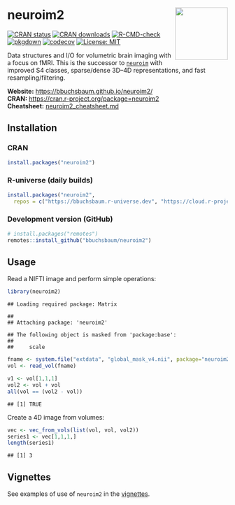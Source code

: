 # neuroim2 <img src="https://raw.githubusercontent.com/bbuchsbaum/neuroim2/master/docs/hex-neuroim2.png" align="right" width="120" />

<!-- badges: start -->

[![CRAN
status](https://www.r-pkg.org/badges/version/neuroim2)](https://cran.r-project.org/package=neuroim2)
[![CRAN
downloads](https://cranlogs.r-pkg.org/badges/grand-total/neuroim2)](https://cran.r-project.org/package=neuroim2)
[![R-CMD-check](https://github.com/bbuchsbaum/neuroim2/actions/workflows/R-CMD-check.yaml/badge.svg)](https://github.com/bbuchsbaum/neuroim2/actions/workflows/R-CMD-check.yaml)
[![pkgdown](https://github.com/bbuchsbaum/neuroim2/actions/workflows/pkgdown.yaml/badge.svg)](https://bbuchsbaum.github.io/neuroim2/)
[![codecov](https://codecov.io/gh/bbuchsbaum/neuroim2/branch/master/graph/badge.svg)](https://app.codecov.io/gh/bbuchsbaum/neuroim2)
[![License:
MIT](https://img.shields.io/badge/License-MIT-yellow.svg)](LICENSE.md)
<!-- badges: end -->

Data structures and I/O for volumetric brain imaging with a focus on
fMRI. This is the successor to
[`neuroim`](https://github.com/bbuchsbaum/neuroim) with improved S4
classes, sparse/dense 3D–4D representations, and fast
resampling/filtering.

**Website:** <https://bbuchsbaum.github.io/neuroim2/>  
**CRAN:** <https://cran.r-project.org/package=neuroim2>  
**Cheatsheet:** [neuroim2_cheatsheet.md](neuroim2_cheatsheet.md)

## Installation

### CRAN

``` r
install.packages("neuroim2")
```

### R-universe (daily builds)

``` r
install.packages("neuroim2",
  repos = c("https://bbuchsbaum.r-universe.dev", "https://cloud.r-project.org"))
```

### Development version (GitHub)

``` r
# install.packages("remotes")
remotes::install_github("bbuchsbaum/neuroim2")
```

## Usage

Read a NIFTI image and perform simple operations:

``` r
library(neuroim2)
```

    ## Loading required package: Matrix

    ## 
    ## Attaching package: 'neuroim2'

    ## The following object is masked from 'package:base':
    ## 
    ##     scale

``` r
fname <- system.file("extdata", "global_mask_v4.nii", package="neuroim2")
vol <- read_vol(fname)

v1 <- vol[1,1,1]
vol2 <- vol + vol
all(vol == (vol2 - vol))
```

    ## [1] TRUE

Create a 4D image from volumes:

``` r
vec <- vec_from_vols(list(vol, vol, vol2))
series1 <- vec[1,1,1,]
length(series1)
```

    ## [1] 3

## Vignettes

See examples of use of `neuroim2` in the
[vignettes](https://bbuchsbaum.github.io/neuroim2/articles/index.html).

